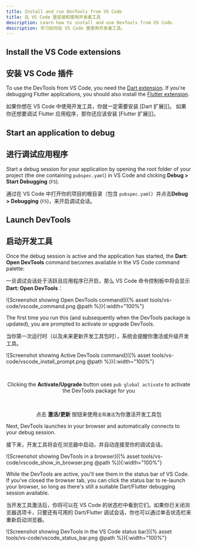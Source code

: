 ```yaml
---
title: Install and run DevTools from VS Code
title: 在 VS Code 里安装和使用开发者工具
description: Learn how to install and use DevTools from VS Code.
description: 学习如何在 VS Code 里使用开发者工具。
---
```


## Install the VS Code extensions

## 安装 VS Code 插件

To use the DevTools from VS Code, you need the [Dart extension][].
If you're debugging Flutter applications, you should also install
the [Flutter extension][].

如果你想在 VS Code 中使用开发工具，你就一定需要安装 [Dart 扩展][]。
如果你还想要调试 Flutter 应用程序，那你还应该安装 [Flutter 扩展][]。

## Start an application to debug

## 进行调试应用程序

Start a debug session for your application by opening the root
folder of your project (the one containing `pubspec.yaml`)
in VS Code and clicking **Debug > Start Debugging** (`F5`).

通过在 VS Code 中打开你的项目的根目录（包含 `pubspec.yaml`）并点击**Debug > Debugging** (`F5`)，来开启调试会话。

## Launch DevTools

## 启动开发工具

Once the debug session is active and the application has started,
the **Dart: Open DevTools** command becomes available in the
VS Code command palette:

一旦调试会话处于活跃且应用程序已开启，那么 VS Code 命令控制板中将会显示**Dart: Open DevTools**：

![Screenshot showing Open DevTools command]({% asset tools/vs-code/vscode_command.png @path %}){:width="100%"}

The first time you run this (and subsequently when the DevTools package
is updated), you are prompted to activate or upgrade DevTools.

当你第一次运行时（以及未来更新开发工具包时），系统会提醒你激活或升级开发工具。

![Screenshot showing Active DevTools command]({% asset tools/vs-code/vscode_install_prompt.png @path %}){:width="100%"}

<br><center>Clicking the <b>Activate/Upgrade</b> button uses
<code>pub global activate</code> to activate the DevTools package for you</center>

<br><center>点击 <b>激活/更新</b> 按钮来使用<code>全局激活</code>为你激活开发工具包</center>

Next, DevTools launches in your browser and automatically connects
to your debug session.

接下来，开发工具将会在浏览器中启动，并自动连接至你的调试会话。

![Screenshot showing DevTools in a browser]({% asset tools/vs-code/vscode_show_in_browser.png @path %}){:width="100%"}

While the DevTools are active, you'll see them in the status bar
of VS Code. If you've closed the browser tab,
you can click the status bar to re-launch your browser, so long
as there's still a suitable Dart/Flutter debugging session available.

当开发工具激活后，你将可以在 VS Code 的状态栏中看到它们。如果你已关闭浏览器选项卡，只要还有可用的 Dart/Flutter 调试会话，你也可以通过单击状态栏来重新启动浏览器。

![Screenshot showing DevTools in the VS Code status bar]({% asset tools/vs-code/vscode_status_bar.png @path %}){:width="100%"}

[Dart extension]: https://marketplace.visualstudio.com/items?itemName=Dart-Code.dart-code
[Flutter extension]: https://marketplace.visualstudio.com/items?itemName=Dart-Code.flutter

